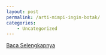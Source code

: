 ```yaml
---
layout: post
permalink: /arti-mimpi-ingin-botak/
categories:
    - Uncategorized
---
```


[Baca Selengkapnya](/10)